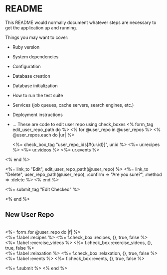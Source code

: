 # README

This README would normally document whatever steps are necessary to get the
application up and running.

Things you may want to cover:

* Ruby version

* System dependencies

* Configuration

* Database creation

* Database initialization

* How to run the test suite

* Services (job queues, cache servers, search engines, etc.)

* Deployment instructions

* ...
These are code to edit user repo using check_boxes
<% form_tag edit_user_repo_path do %>
<% for @user_repo in @user_repos %>
  <% @user_repos.each do |ur| %>
  <tr>
   <td><%= check_box_tag "user_repo_ids[#{ur.id}]", ur.id %></td>
   <td><%= ur.recipes %></td>
   <td><%= ur.videos %></td>
   <td><%= ur.events %></td>
 <% end  %>
 <td><%= link_to "Edit", edit_user_repo_path(@user_repo) %></td>
 <td><%= link_to "Delete", user_repo_path(@user_repo), :confirm => "Are you sure?", :method => :delete %></td>
</tr>
<% end %>
<p><%= submit_tag "Edit Checked" %></p>
<% end %>
<h2> New User Repo </h2>
<br>
<%= form_for @user_repo do |f| %>
<br>
<%= f.label :recipes %>
<%= f.check_box :recipes, {}, true, false %>
<br>
<%= f.label :exercise_videos %>
<%= f.check_box :exercise_videos, {}, true, false %>
<br>
<%= f.label :relaxation %>
<%= f.check_box :relaxation, {}, true, false %>
<br>
<%= f.label :events %>
<%= f.check_box :events, {}, true, false %>
<br>

<%= f.submit %>
<% end %>